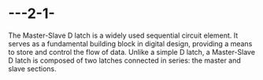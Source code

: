 # ---2-1-
The Master-Slave D latch is a widely used sequential circuit element. It serves as a fundamental building block in digital design, providing a means to store and control the flow of data. Unlike a simple D latch, a Master-Slave D latch is composed of two latches connected in series: the master and slave sections. 

